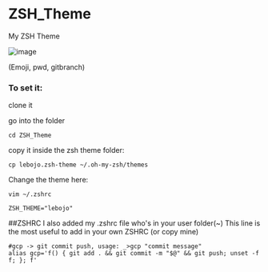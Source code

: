 # ZSH_Theme
My ZSH Theme

![image](https://github.com/lebojo/ZSH_Theme/assets/48327357/bc5447c6-cdc1-4e8b-8020-1b3a7bf36d92)

(Emoji, pwd, gitbranch)

### To set it:

clone it

go into the folder
```
cd ZSH_Theme
```

copy it inside the zsh theme folder:
```  
cp lebojo.zsh-theme ~/.oh-my-zsh/themes
```

Change the theme here:
```
vim ~/.zshrc
```
```
ZSH_THEME="lebojo"
```

##ZSHRC
I also added my .zshrc file who's in your user folder(~)
This line is the most useful to add in your own ZSHRC (or copy mine)
```
#gcp -> git commit push, usage: _>gcp "commit message"
alias gcp='f() { git add . && git commit -m "$@" && git push; unset -f f; }; f'
```
